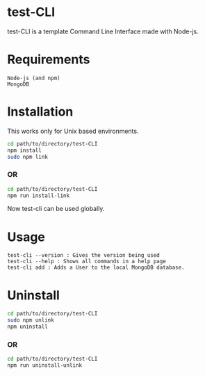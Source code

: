 # test-CLI

test-CLI is a template Command Line Interface made with Node-js.

# Requirements
    Node-js (and npm)
    MongoDB

# Installation

This works only for Unix based environments.
```bash
cd path/to/directory/test-CLI
npm install
sudo npm link
```
### OR
```bash
cd path/to/directory/test-CLI
npm run install-link
```
Now test-cli can be used globally.


# Usage

```
test-cli --version : Gives the version being used
test-cli --help : Shows all commands in a help page
test-cli add : Adds a User to the local MongoDB database.
```

# Uninstall

```bash
cd path/to/directory/test-CLI
sudo npm unlink
npm uninstall
```
### OR
```bash
cd path/to/directory/test-CLI
npm run uninstall-unlink

```
